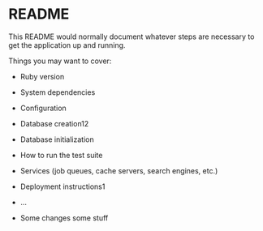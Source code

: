 # README

This README would normally document whatever steps are necessary to get the
application up and running.

Things you may want to cover:

* Ruby version

* System dependencies

* Configuration

* Database creation12

* Database initialization

* How to run the test suite

* Services (job queues, cache servers, search engines, etc.)

* Deployment instructions1

* ...

* Some changes
some stuff
